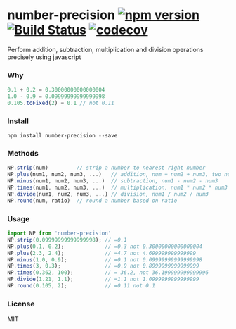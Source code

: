 # number-precision [![npm version](https://badge.fury.io/js/number-precision.svg)](http://badge.fury.io/js/number-precision) [![Build Status](https://travis-ci.org/nefe/number-precision.svg)](https://travis-ci.org/nefe/number-precision) [![codecov](https://codecov.io/gh/nefe/number-precision/branch/master/graph/badge.svg)](https://codecov.io/gh/nefe/number-precision)

Perform addition, subtraction, multiplication and division operations precisely using javascript

### Why

```js
0.1 + 0.2 = 0.30000000000000004
1.0 - 0.9 = 0.09999999999999998
0.105.toFixed(2) = 0.1 // not 0.11
```

### Install

```
npm install number-precision --save
```

### Methods

```js
NP.strip(num)         // strip a number to nearest right number
NP.plus(num1, num2, num3, ...)   // addition, num + num2 + num3, two numbers is required at least.
NP.minus(num1, num2, num3, ...)  // subtraction, num1 - num2 - num3
NP.times(num1, num2, num3, ...)  // multiplication, num1 * num2 * num3
NP.divide(num1, num2, num3, ...) // division, num1 / num2 / num3
NP.round(num, ratio)  // round a number based on ratio
```

### Usage

```js
import NP from 'number-precision'
NP.strip(0.09999999999999998); // =0.1
NP.plus(0.1, 0.2);             // =0.3 not 0.30000000000000004
NP.plus(2.3, 2.4);             // =4.7 not 4.699999999999999
NP.minus(1.0, 0.9);            // =0.1 not 0.09999999999999998
NP.times(3, 0.3);              // =0.9 not 0.8999999999999999
NP.times(0.362, 100);          // = 36.2, not 36.199999999999996
NP.divide(1.21, 1.1);          // =1.1 not 1.0999999999999999
NP.round(0.105, 2);            // =0.11 not 0.1
```

### License
MIT

